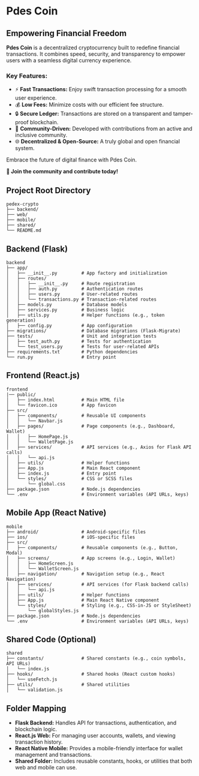 
# Pdes Coin

## Empowering Financial Freedom  

**Pdes Coin** is a decentralized cryptocurrency built to redefine financial transactions. It combines speed, security, and transparency to empower users with a seamless digital currency experience.  

### **Key Features:**

- ⚡ **Fast Transactions:** Enjoy swift transaction processing for a smooth user experience.  
- 💰 **Low Fees:** Minimize costs with our efficient fee structure.  
- 🔒 **Secure Ledger:** Transactions are stored on a transparent and tamper-proof blockchain.  
- 🌟 **Community-Driven:** Developed with contributions from an active and inclusive community.  
- 🌐 **Decentralized & Open-Source:** A truly global and open financial system.  

Embrace the future of digital finance with Pdes Coin.  

**📢 Join the community and contribute today!**  

## Project Root Directory

```text
pedex-crypto
├── backend/
├── web/
├── mobile/
├── shared/
└── README.md
```

## Backend (Flask)

```text
backend
├── app/
│   ├── __init__.py         # App factory and initialization
│   ├── routes/
│   │   ├── __init__.py     # Route registration
│   │   ├── auth.py         # Authentication routes
│   │   ├── users.py        # User-related routes
│   │   └── transactions.py # Transaction-related routes
│   ├── models.py           # Database models
│   ├── services.py         # Business logic
│   ├── utils.py            # Helper functions (e.g., token generation)
│   ├── config.py           # App configuration
├── migrations/             # Database migrations (Flask-Migrate)
├── tests/                  # Unit and integration tests
│   ├── test_auth.py        # Tests for authentication
│   └── test_users.py       # Tests for user-related APIs
├── requirements.txt        # Python dependencies
└── run.py                  # Entry point
```

## Frontend (React.js)

```text
frontend
|── public/
│   ├── index.html          # Main HTML file
│   └── favicon.ico         # App favicon
├── src/
│   ├── components/         # Reusable UI components
│   │   └── Navbar.js
│   ├── pages/              # Page components (e.g., Dashboard, Wallet)
│   │   ├── HomePage.js
│   │   └── WalletPage.js
│   ├── services/           # API services (e.g., Axios for Flask API calls)
│   │   └── api.js
│   ├── utils/              # Helper functions
│   ├── App.js              # Main React component
│   ├── index.js            # Entry point
│   └── styles/             # CSS or SCSS files
│       └── global.css
├── package.json            # Node.js dependencies
└── .env                    # Environment variables (API URLs, keys)
```

## Mobile App (React Native)

```text
mobile
├── android/                # Android-specific files
├── ios/                    # iOS-specific files
├── src/
│   ├── components/         # Reusable components (e.g., Button, Modal)
│   ├── screens/            # App screens (e.g., Login, Wallet)
│   │   ├── HomeScreen.js
│   │   └── WalletScreen.js
│   ├── navigation/         # Navigation setup (e.g., React Navigation)
│   ├── services/           # API services (for Flask backend calls)
│   │   └── api.js
│   ├── utils/              # Helper functions
│   ├── App.js              # Main React Native component
│   └── styles/             # Styling (e.g., CSS-in-JS or StyleSheet)
│       └── globalStyles.js
├── package.json            # Node.js dependencies
└── .env                    # Environment variables (API URLs, keys)
```

## Shared Code (Optional)

``` text
shared
├── constants/              # Shared constants (e.g., coin symbols, API URLs)
│   └── index.js
├── hooks/                  # Shared hooks (React custom hooks)
│   └── useFetch.js
├── utils/                  # Shared utilities
│   └── validation.js
```

## Folder Mapping

- **Flask Backend:** Handles API for transactions, authentication, and blockchain logic.
- **React.js Web:** For managing user accounts, wallets, and viewing transaction history.
- **React Native Mobile:** Provides a mobile-friendly interface for wallet management and transactions.
- **Shared Folder:** Includes reusable constants, hooks, or utilities that both web and mobile can use.
